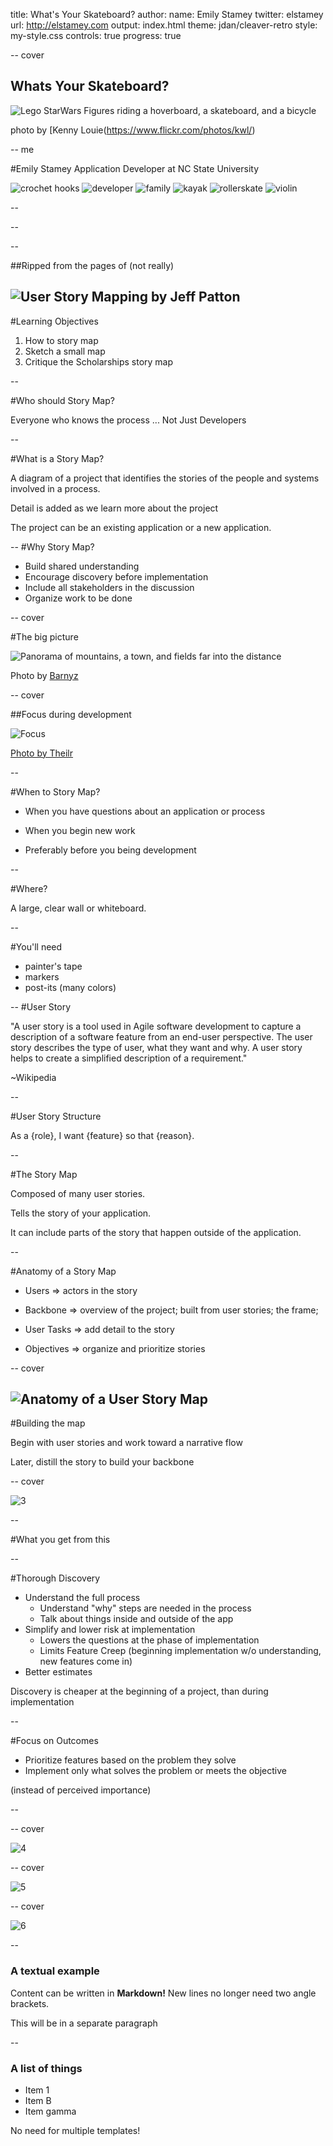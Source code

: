 title: What's Your Skateboard?
author:
  name: Emily Stamey
  twitter: elstamey
  url: http://elstamey.com
output: index.html
theme: jdan/cleaver-retro
style: my-style.css
controls: true
progress: true

-- cover

## Whats Your Skateboard?
![Lego StarWars Figures riding a hoverboard, a skateboard, and a bicycle](img/cover_picture.jpg)

photo by [Kenny Louie(https://www.flickr.com/photos/kwl/)

-- me

#Emily Stamey
Application Developer at NC State University

![crochet hooks](img/crochet.png)
![developer](img/developer.png)
![family](img/family.png)
![kayak](img/kayak.png)
![rollerskate](img/skate_icon.png)
![violin](img/violin.png)

--

--

--


##Ripped from the pages of (not really)

![User Story Mapping by Jeff Patton](img/book.jpg)
--

#Learning Objectives

1. How to story map
2. Sketch a small map
3. Critique the Scholarships story map

-- 

#Who should Story Map?

Everyone who knows the process ... Not Just Developers

--

#What is a Story Map?

A diagram of a project that identifies the stories of the people and systems involved in a process.

Detail is added as we learn more about the project

The project can be an existing application or a new application.

--
#Why Story Map?

- Build shared understanding
- Encourage discovery before implementation
- Include all stakeholders in the discussion
- Organize work to be done

-- cover

#The big picture

![Panorama of mountains, a town, and fields far into the distance](img/panorama.jpg)

Photo by [Barnyz](https://www.flickr.com/photos/75487768@N04/8852553227/in/photolist-h8HTU3-JSeov4-h8HPQd-h8HWim-e5dUvX-5fR919-aB8Zp5-sbN2aF-n43Zp-nAUXRk-pw3kjL-qrSmhY-jSiBep-pYPm8B-eugDE4-4Tx3Rt-gUegPw-2Ri5uw-s8m2Qd-7j49P5-reXhVH-dCFW2M-eeoR86-8h1TkG-gsrTKm-4Nxays-dpe7UV-eDky7z-5j5d7W-oXXQy1-nY2L7h-mCqdmy-8RGz3D-nfTd25-6syxwQ-8zLvWC-4y5R9z-8gXBot-aATCWo-NvqGx-67vcv1-nxc6qH-bKhCEr-8w9uH9-65wnjj-5UX21y-3eov4o-BBsrb-668yVg-5W63ti)


-- cover

##Focus during development

![Focus](img/narrow_focus.jpg)

[Photo by Theilr](https://www.flickr.com/photos/theilr/6991409092/in/photolist-bDNNm5-dei4BD-hPt5SL-rhRZNN-8a7A6N-c8F4a1-4hHTYQ-bULsP8-nFZm8R-npMA17-a7MRtV-aksL6R-ojpRNK-JtLhP-d1uCHu-6akRDL-nAPrzR-9LPpCP-dMHo1G-4Tb69M-3fK6eh-kEZkGe-5X9ePa-4UNFbB-TFs2-pg3VkM-qmgY5N-8BEgCx-dkYvQv-oVWE1S-dcfhQG-8Zre24-cNJ6sW-eksvWx-e2Woij-6ARqEj-7NcVUv-oiqrhR-9rfVkW-5W1swG-pzBSHK-EZB1y-6bays9-fyamKk-rhgNfR-bvcx6h-4Gaj4U-6vy3ei-kUcpkp-dCVdy)

--

#When to Story Map?

- When you have questions about an application or process

- When you begin new work

- Preferably before you being development

--

#Where?

A large, clear wall or whiteboard.

--

#You'll need 

- painter's tape
- markers
- post-its (many colors)

--
#User Story

"A user story is a tool used in Agile software development to capture a
description of a software feature from an end-user perspective. The user
story describes the type of user, what they want and why. A user story
helps to create a simplified description of a requirement."

~Wikipedia

--

#User Story Structure

As a {role}, I want {feature} so that {reason}.

--

#The Story Map

Composed of many user stories.

Tells the story of your application.

It can include parts of the story that happen outside of the application.

--

#Anatomy of a Story Map

- Users => actors in the story

- Backbone => overview of the project; built from user stories; the frame;

- User Tasks => add detail to the story

- Objectives => organize and prioritize stories



-- cover

![Anatomy of a User Story Map](img/user-story-mapping-6-638.jpg)
--

#Building the map

Begin with user stories and work toward a narrative flow

Later, distill the story to build your backbone

-- cover

![3](img/3.jpg)

--

#What you get from this

--

#Thorough Discovery

- Understand the full process
  - Understand "why" steps are needed in the process
  - Talk about things inside and outside of the app
- Simplify and lower risk at implementation
  - Lowers the questions at the phase of implementation
  - Limits Feature Creep (beginning implementation w/o understanding, new features come in)
- Better estimates 

Discovery is cheaper at the beginning of a project, than during implementation

--

#Focus on Outcomes

- Prioritize features based on the problem they solve 
- Implement only what solves the problem or meets the objective
 
(instead of perceived importance)

--




-- cover
            
![4](img/4.jpg)

-- cover

![5](img/5.jpg)

-- cover

![6](img/6.jpg)
                            
--

### A textual example

Content can be written in **Markdown!** New lines no longer need two angle brackets.

This will be in a separate paragraph

--

### A list of things

* Item 1
* Item B
* Item gamma

No need for multiple templates!
